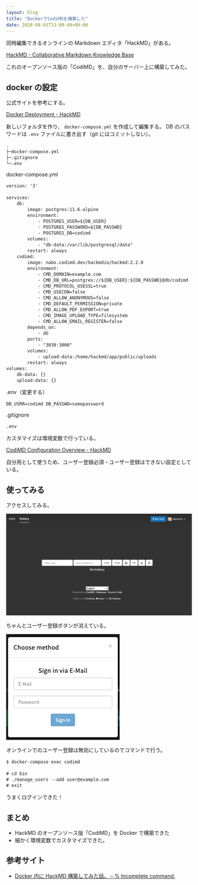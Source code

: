 ```yaml
---
layout: blog
title: "DockerでCodiMDを構築した"
date: 2020-08-01T13:09:49+09:00
---
```


同時編集できるオンラインの Markdown エディタ「HackMD」がある。

[HackMD \- Collaborative Markdown Knowledge Base](https://hackmd.io/)

これのオープンソース版の「CodiMD」を、自分のサーバー上に構築してみた。

## docker の設定

公式サイトを参考にする。

[Docker Deployment \- HackMD](https://hackmd.io/s/codimd-docker-deployment)

新しいフォルダを作り、 `docker-compose.yml` を作成して編集する。
DB のパスワードは `.env` ファイルに書き出す（git にはコミットしない）。

```
.
├─docker-compose.yml
├─.gitignore
└─.env
```

docker-compose.yml

```
version: '3'

services:
    db:
        image: postgres:11.6-alpine
        environment:
            - POSTGRES_USER=${DB_USER}
            - POSTGRES_PASSWORD=${DB_PASSWD}
            - POSTGRES_DB=codimd
        volumes:
            - "db-data:/var/lib/postgresql/data"
        restart: always
    codimd:
        image: nabo.codimd.dev/hackmdio/hackmd:2.2.0
        environment:
            - CMD_DOMAIN=example.com
            - CMD_DB_URL=postgres://${DB_USER}:${DB_PASSWD}@db/codimd
            - CMD_PROTOCOL_USESSL=true
            - CMD_USECDN=false
            - CMD_ALLOW_ANONYMOUS=false
            - CMD_DEFAULT_PERMISSION=private
            - CMD_ALLOW_PDF_EXPORT=true
            - CMD_IMAGE_UPLOAD_TYPE=filesystem
            - CMD_ALLOW_EMAIL_REGISTER=false
        depends_on:
            - db
        ports:
            - "3030:3000"
        volumes:
            - upload-data:/home/hackmd/app/public/uploads
        restart: always
volumes:
    db-data: {}
    upload-data: {}
```

.env（変更する）

```
DB_USRR=codimd DB_PASSWD=somepassword
```

.gitignore

```
.env
```

カスタマイズは環境変数で行っている。

[CodiMD Configuration Overview \- HackMD](https://hackmd.io/c/codimd-documentation/%2Fs%2Fcodimd-configuration)

自分用として使うため、ユーザー登録必須・ユーザー登録はできない設定としている。

## 使ってみる

アクセスしてみる。

![](img/01.png)

ちゃんとユーザー登録ボタンが消えている。

![](img/02.png)

オンラインでのユーザー登録は無効にしているのでコマンドで行う。

```
$ docker-compose exec codimd

# cd bin
# ./manage_users --add user@example.com
# exit
```

うまくログインできた！

## まとめ

- HackMD のオープンソース版「CodiMD」を Docker で構築できた
- 細かく環境変数でカスタマイズできた。

## 参考サイト

- [Docker 内に HackMD 構築してみた話。 – % Incomplete command.](https://hashy0917.wordpress.com/2018/11/14/docker%E5%86%85%E3%81%ABhackmd%E6%A7%8B%E7%AF%89%E3%81%97%E3%81%A6%E3%81%BF%E3%81%9F/)
